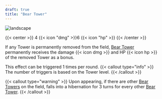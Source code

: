 ```yaml
---
draft: true
title: "Bear Tower"
---
```


![landscape](/images/towers/towerS_32.png)

{{< center >}}
4 {{< icon "dmg" >}}6 {{< icon "hp" >}}
{{< /center >}}

If any Tower is permanently removed from the field, [Bear Tower](/towers/bear-tower) permanently receives the damage {{< icon dmg >}} and HP {{< icon hp >}} of the removed Tower as a bonus.

This effect can be triggered 1 times per round.
{{< callout type="info" >}}
The number of triggers is based on the Tower level.
{{< /callout >}}

{{< callout type="warning" >}}
Upon appearing, if there are other [Bear Towers](/towers/bear-towers) on the field,
falls into a hibernation for 3 turns for every other [Bear Tower](/towers/bear-tower).
{{< /callout >}}
